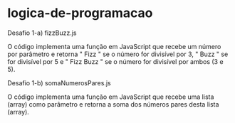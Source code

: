# logica-de-programacao

Desafio 1-a)    fizzBuzz.js

O código implementa uma função em JavaScript que recebe um número por parâmetro e retorna " Fizz " se o número for divisível por 3, " Buzz " se for divisível por 5 e " Fizz Buzz " se o número for divisível por ambos (3 e 5).


Desafio 1-b)   somaNumerosPares.js

O código implementa uma função em JavaScript que recebe uma lista (array) como parâmetro e retorna a soma dos números pares desta lista (array).
